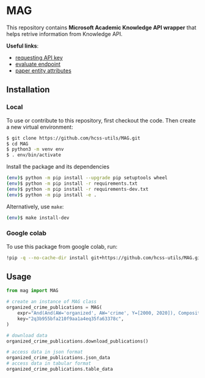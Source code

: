# MAG

This repository contains **Microsoft Academic Knowledge API wrapper** that 
helps retrive information from Knowledge API. 

**Useful links**:
* [requesting API key](https://msr-apis.portal.azure-api.net/)
* [evaluate endpoint](https://msr-apis.portal.azure-api.net/docs/services/academic-search-api/operations/565d753be597ed16ac3ffc03?)
* [paper entity attributes](https://docs.microsoft.com/en-us/academic-services/project-academic-knowledge/reference-paper-entity-attributes)


## Installation

### Local
To use or contribute to this repository, first checkout the code. Then create a new virtual environment:

```bash
$ git clone https://github.com/hcss-utils/MAG.git
$ cd MAG
$ python3 -m venv env
$ . env/bin/activate
```

Install the package and its dependencies
```bash
(env)$ python -m pip install --upgrade pip setuptools wheel
(env)$ python -m pip install -r requirements.txt
(env)$ python -m pip install -r requirements-dev.txt
(env)$ python -m pip install -e .
```

Alternatively, use `make`:
```bash
(env)$ make install-dev
```


### Google colab
To use this package from google colab, run:
```bash
!pip -q --no-cache-dir install git+https://github.com/hcss-utils/MAG.git
```

## Usage

```python
from mag import MAG

# create an instance of MAG class
organized_crime_publications = MAG(
    expr="And(And(AW='organized', AW='crime', Y=[2000, 2020]), Composite(F.FN='political science'))",
    key="2q3b955bfa210f9aa1a4eq35fa63378c",
)

# download data 
organized_crime_publications.download_publications()

# access data in json format
organized_crime_publications.json_data
# access data in tabular format
organized_crime_publications.table_data
```